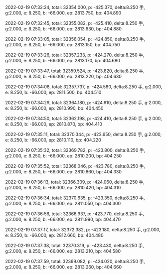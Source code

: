 2022-02-19 07:32:24, total: 32354.000, p: -425.370, delta:8.250 手, g:2.000, e: 8.250, b: -66.000, ep: 2813.750, bp: 404.890

2022-02-19 07:32:45, total: 32355.082, p: -425.410, delta:8.250 手, g:2.000, e: 8.250, b: -66.000, ep: 2813.630, bp: 404.880

2022-02-19 07:33:05, total: 32356.054, p: -424.850, delta:8.250 手, g:2.000, e: 8.250, b: -66.000, ep: 2813.150, bp: 404.750

2022-02-19 07:33:26, total: 32357.233, p: -424.270, delta:8.250 手, g:2.000, e: 8.250, b: -66.000, ep: 2813.170, bp: 404.680

2022-02-19 07:33:47, total: 32359.524, p: -423.820, delta:8.250 手, g:2.000, e: 8.250, b: -66.000, ep: 2813.220, bp: 404.630

2022-02-19 07:34:08, total: 32357.737, p: -424.580, delta:8.250 手, g:2.000, e: 8.250, b: -66.000, ep: 2811.500, bp: 404.510

2022-02-19 07:34:29, total: 32364.180, p: -424.610, delta:8.250 手, g:2.000, e: 8.250, b: -66.000, ep: 2810.990, bp: 404.450

2022-02-19 07:34:50, total: 32362.198, p: -424.410, delta:8.250 手, g:2.000, e: 8.250, b: -66.000, ep: 2810.870, bp: 404.410

2022-02-19 07:35:11, total: 32370.344, p: -423.650, delta:8.250 手, g:2.000, e: 8.250, b: -66.000, ep: 2810.110, bp: 404.220

2022-02-19 07:35:32, total: 32369.782, p: -423.800, delta:8.250 手, g:2.000, e: 8.250, b: -66.000, ep: 2810.200, bp: 404.250

2022-02-19 07:35:52, total: 32368.046, p: -423.780, delta:8.250 手, g:2.000, e: 8.250, b: -66.000, ep: 2810.860, bp: 404.330

2022-02-19 07:36:13, total: 32366.309, p: -424.060, delta:8.250 手, g:2.000, e: 8.250, b: -66.000, ep: 2810.420, bp: 404.310

2022-02-19 07:36:34, total: 32370.635, p: -423.350, delta:8.250 手, g:2.000, e: 8.250, b: -66.000, ep: 2811.050, bp: 404.300

2022-02-19 07:36:56, total: 32366.937, p: -423.770, delta:8.250 手, g:2.000, e: 8.250, b: -66.000, ep: 2811.990, bp: 404.470

2022-02-19 07:37:17, total: 32372.382, p: -423.180, delta:8.250 手, g:2.000, e: 8.250, b: -66.000, ep: 2812.660, bp: 404.480

2022-02-19 07:37:38, total: 32370.319, p: -423.430, delta:8.250 手, g:2.000, e: 8.250, b: -66.000, ep: 2813.210, bp: 404.580

2022-02-19 07:37:59, total: 32369.082, p: -424.020, delta:8.250 手, g:2.000, e: 8.250, b: -66.000, ep: 2813.260, bp: 404.660